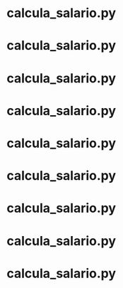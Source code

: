 # calcula_salario.py
# calcula_salario.py
# calcula_salario.py
# calcula_salario.py
# calcula_salario.py
# calcula_salario.py
# calcula_salario.py
# calcula_salario.py
# calcula_salario.py
